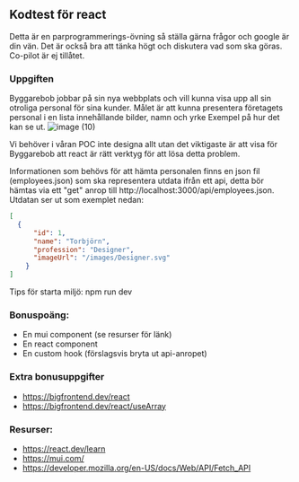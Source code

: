 ## Kodtest för react

Detta är en parprogrammerings-övning så ställa gärna frågor och google är din vän. Det är också bra att tänka högt och diskutera vad som ska göras.
Co-pilot är ej tillåtet.


### Uppgiften
Byggarebob jobbar på sin nya webbplats och vill kunna visa upp all sin otroliga personal för sina kunder.
Målet är att kunna presentera företagets personal i en lista innehållande bilder, namn och yrke
Exempel på hur det kan se ut.
![image (10)](https://user-images.githubusercontent.com/8349939/227497747-3fa1c49e-cbac-4c1f-bf3d-e85845f97c57.png)

Vi behöver i våran POC inte designa allt utan det viktigaste är att visa för Byggarebob att react är rätt verktyg
för att lösa detta problem.

Informationen som behövs för att hämta personalen finns en json fil (employees.json) som ska representera utdata ifrån 
ett api, detta bör hämtas via ett "get" anrop till http://localhost:3000/api/employees.json.
Utdatan ser ut som exemplet nedan:
```json
[
  {
      "id": 1,
      "name": "Torbjörn",
      "profession": "Designer",
      "imageUrl": "/images/Designer.svg"
    }
]
```

Tips för starta miljö:
npm run dev


### Bonuspoäng:
 - En mui component (se resurser för länk)
 - En react component
 - En custom hook (förslagsvis bryta ut api-anropet)

### Extra bonusuppgifter
- https://bigfrontend.dev/react
- https://bigfrontend.dev/react/useArray


### Resurser:
  - https://react.dev/learn
  - https://mui.com/
  - https://developer.mozilla.org/en-US/docs/Web/API/Fetch_API
